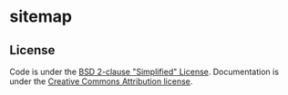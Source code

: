 # sitemap


## License

Code is under the [BSD 2-clause "Simplified" License](LICENSE).
Documentation is under the [Creative Commons Attribution license](https://creativecommons.org/licenses/by/4.0/).